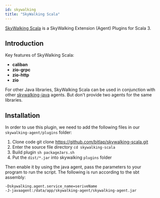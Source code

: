 ```yaml
---
id: skywalking
title: "SkyWalking Scala"
---
```


[SkyWalking Scala](https://github.com/bitlap/skywalking-scala) is a SkyWalking Extension (Agent) Plugins for Scala 3.


## Introduction

Key features of SkyWalking Scala:
- **caliban**
- **zio-grpc**
- **zio-http**
- **zio**

For other Java libraries, SkyWalking Scala can be used in conjunction with other [skywalking-java](https://github.com/apache/skywalking-java) agents.
But don't provide two agents for the same libraries.

## Installation

In order to use this plugin, we need to add the following files in our `skywalking-agent/plugins` folder:

1. Clone code git clone https://github.com/bitlap/skywalking-scala.git
2. Enter the source file directory `cd skywalking-scala`
3. Build plugin `sh packageJars.sh`
4. Put the `dist/*.jar` into skywalking `plugins` folder

Then enable it by using the java agent, pass the parameters to your program to run the script. The following is run according to the sbt assembly:
```
-Dskywalking.agent.service_name=seriveName
-J-javaagent:/data/app/skywalking-agent/skywalking-agent.jar
```
